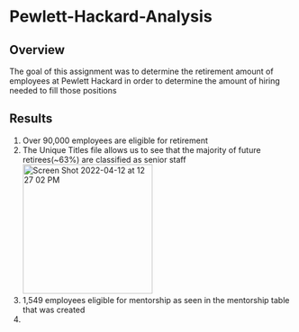 # Pewlett-Hackard-Analysis
## Overview
The goal of this assignment was to determine the retirement amount of employees at Pewlett Hackard in order to determine the amount of hiring needed to fill those positions
## Results
1. Over 90,000 employees are eligible for retirement
2. The Unique Titles file allows us to see that the majority of future retirees(~63%) are classified as senior staff<img width="230" alt="Screen Shot 2022-04-12 at 12 27 02 PM" src="https://user-images.githubusercontent.com/100374924/163010954-3b73f3ce-0e9a-46a8-a7a1-20952e1c2364.png">
3. 1,549 employees eligible for mentorship as seen in the mentorship table that was created
4. 
